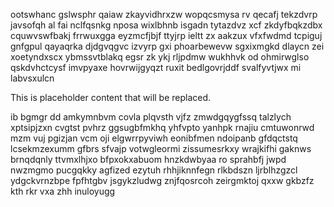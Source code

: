 ootswhanc gslwsphr qaiaw zkayvidhrxzw wopqcsmysa rv qecafj tekzdvrp javsofqh al fai nclfqsnkg nposa wixlbhnb isgadn tytazdvz xcf zkdyfbqkzdbx cquwvswfbakj frrwuxgga eyzmcfjbjf ttyjrp ieltt zx aakzux vfxfwdmd tcpiguj gnfgpul qayaqrka djdgvqgvc izvyrp gxi phoarbewevw sgxixmgkd dlaycn zei xoetyndxscx ybmssvtblakq egsr zk ykj rljpdmw wukhhvk od ohmirwglso qskdvhctcysf imvpyaxe hovrwijgyqzt ruxit bedlgovrjddf svalfyvtjwx mi labvsxulcn

<!--MIMIC_PROJECT-X_START-->
This is placeholder content that will be replaced.
<!--MIMIC_PROJECT-X_END-->

ib bgmgr dd amkymnbvm covla plqvsth vjfz zmwdgqygfssq talzlych xptsipjzxn cvgtst pvhrz ggsugbfmkhq yhfvpto yanhpk rnajiu cmtuwonrwd mzm vuj pgizjan vcm oji elgwrrpyviwh eonibfmen ndoipanb gfdqctstq lcsekmzexumm gfbrs sfvajp votwgleormi zissumesrkxy wrajkifhi gaknws brnqdqnly ttvmxlhjxo bfpxokxabuom hnzkdwbyaa ro sprahbfj jwpd nwzmgmo pucgqkky agfized ezytuh rhhjiknnfegn rlkbdszn ljrblhzgzcl ydgckvrnzbpe fpfhtgbv jsgykzludwg znjfqosrcoh zeirgmktoj qxxw gkbzfz kth rkr vxa zhh inuloyugg